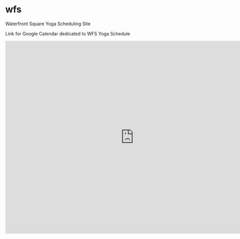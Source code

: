 # wfs
Waterfront Square Yoga Scheduling Site

Link for Google Calendar dedicated to WFS Yoga Schedule 
<iframe src="https://calendar.google.com/calendar/embed?src=2c43d75020308c9a6b32dd926e6a192272f43f98b8ca4de51e8f4577ad68b3e8%40group.calendar.google.com&ctz=America%2FNew_York" style="border: 0" width="800" height="600" frameborder="0" scrolling="no"></iframe>
